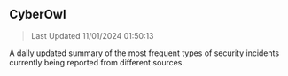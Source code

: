 ## CyberOwl 
> Last Updated 11/01/2024 01:50:13 


A daily updated summary of the most frequent types of security incidents currently being reported from different sources.


